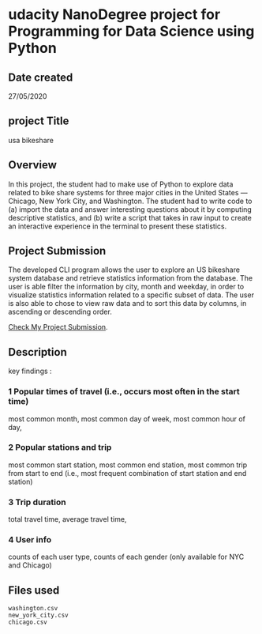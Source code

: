 # udacity NanoDegree project for Programming for Data Science using Python 
## Date created
  27/05/2020
## project Title
  usa bikeshare
## Overview

In this project, the student had to make use of Python to explore data related to bike share systems for three major cities in the United States — Chicago, New York City, and Washington. The student had to write code to (a) import the data and answer interesting questions about it by computing descriptive statistics, and (b) write a script that takes in raw input to create an interactive experience in the terminal to present these statistics.

## Project Submission

The developed CLI program allows the user to explore an US bikeshare system database and retrieve statistics information from the database. The user is able filter the information by city, month and weekday, in order to visualize statistics information related to a specific subset of data. The user is also able to chose to view raw data and to sort this data by columns, in ascending or descending order.

[Check My Project Submission](https://github.com/sauravraghuvanshi/Udacity-programming-for-Data-Science-using-Python-Nanodegree/tree/master/Project-2).
## Description  
  key findings : 
  
  ### 1 Popular times of travel (i.e., occurs most often in the start time) 
  most common month,
  most common day of week,
  most common hour of day,

  ### 2 Popular stations and trip
  most common start station,
  most common end station,
  most common trip from start to end (i.e., most frequent combination of start station and end station)

  ### 3 Trip duration
  total travel time,
  average travel time,
  
  ### 4 User info
  counts of each user type,
  counts of each gender (only available for NYC and Chicago)
 
 ## Files used 
    washington.csv
    new_york_city.csv
    chicago.csv

  
